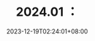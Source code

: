 ---
title: "2024.01 ："
description: 
date: 2023-12-19T02:24:01+08:00
categories: 
  - 泄水置平地
tags:
  - 镇江
image: 
math: 
license: 
hidden: true
comments: true
draft: true
slug: zhenjiang-travel-2023
---